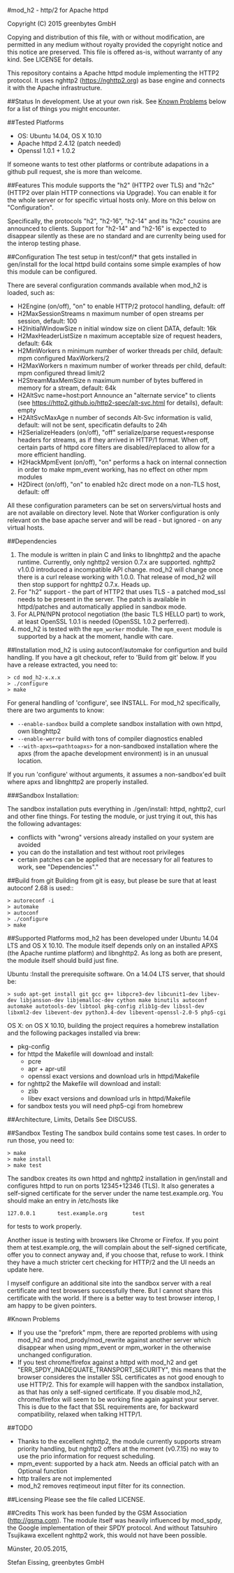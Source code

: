 
#mod_h2 - http/2 for Apache httpd

Copyright (C) 2015 greenbytes GmbH

Copying and distribution of this file, with or without modification,
are permitted in any medium without royalty provided the copyright
notice and this notice are preserved.  This file is offered as-is,
without warranty of any kind. See LICENSE for details.


This repository contains a Apache httpd module implementing the HTTP2
protocol. It uses nghttp2 (https://nghttp2.org) as base engine and connects
it with the Apache infrastructure.


##Status
In development. Use at your own risk. See [Known Problems](#known-problems) below for a list
of things you might encounter.

##Tested Platforms
* OS: Ubuntu 14.04, OS X 10.10
* Apache httpd 2.4.12 (patch needed)
* Openssl 1.0.1 + 1.0.2

If someone wants to test other platforms or contribute adapations in a
github pull request, she is more than welcome.


##Features
This module supports the "h2" (HTTP2 over TLS) and "h2c" (HTTP2 over plain
HTTP connections via Upgrade). You can enable it for the whole server or
for specific virtual hosts only. More on this below on "Configuration".

Specifically, the protocols "h2", "h2-16", "h2-14" and its "h2c" cousins
are announced to clients. Support for "h2-14" and "h2-16" is expected to
disappear silently as these are no standard and are currenlty being used
for the interop testing phase.

##Configuration
The test setup in test/conf/* that gets installed in gen/install for the
local httpd build contains some simple examples of how this module can
be configured.

There are several configuration commands available when mod_h2 is loaded,
such as:

* H2Engine (on/off), "on"    to enable HTTP/2 protocol handling, default: off
* H2MaxSessionStreams n      maximum number of open streams per session, default: 100
* H2InitialWindowSize n      initial window size on client DATA, default: 16k
* H2MaxHeaderListSize n      maximum acceptable size of request headers, default: 64k
* H2MinWorkers n             minimum number of worker threads per child, default: mpm configured MaxWorkers/2
* H2MaxWorkers n             maximum number of worker threads per child, default: mpm configured thread limit/2
* H2StreamMaxMemSize n       maximum number of bytes buffered in memory for a stream, default: 64k
* H2AltSvc name=host:port    Announce an "alternate service" to clients (see https://http2.github.io/http2-spec/alt-svc.html for details), default: empty
* H2AltSvcMaxAge n           number of seconds Alt-Svc information is valid, default: will not be sent, specificatin defaults to 24h
* H2SerializeHeaders (on/off), "off"   serialize/parse request+response headers for streams, as if they arrived in HTTP/1 format. When off, certain parts of httpd core filters are disabled/replaced to allow for a more efficient handling. 
* H2HackMpmEvent (on/off), "on"        performs a hack on internal connection in order to make mpm_event working, has no effect on other mpm modules
* H2Direct (on/off), "on"    to enabled h2c direct mode on a non-TLS host, default: off

All these configuration parameters can be set on servers/virtual hosts and
are not available on directory level. Note that Worker configuration is
only relevant on the base apache server and will be read - but ignored -
on any virtual hosts.


##Dependencies
1. The module is written in plain C and links to libnghttp2 and the
apache runtime. Currently, only nghttp2 version 0.7.x are supported. nghttp2 v1.0.0 introduced a incompatible API change. mod_h2 will change once there is a curl release working with 1.0.0. That release of mod_h2 will then stop support for nghttp2 0.7.x. Heads up.
1. For "h2" support - the part of HTTP2 that uses TLS - a patched mod_ssl
needs to be present in the server. The patch is available in httpd/patches
and automatically applied in sandbox mode.
1. For ALPN/NPN protocol negotiation (the basic TLS HELLO part) to work,
at least OpenSSL 1.0.1 is needed (OpenSSL 1.0.2 perferred).
1. mod_h2 is tested with the `mpm_worker` module. The `mpm_event` module is supported by a hack at the moment, handle with care.


##Installation
mod_h2 is using autoconf/automake for configurtion and build handling. If you
have a git checkout, refer to 'Build from git' below. If you have a release
extracted, you need to:
```
> cd mod_h2-x.x.x
> ./configure
> make
```

For general handling of 'configure', see INSTALL. For mod_h2 specifically,
there are two arguments to know:
* `--enable-sandbox`     build a complete sandbox installation with own httpd, own libnghttp2
* `--enable-werror`      build with tons of compiler diagnostics enabled
* `--with-apxs=<pathtoapxs>` for a non-sandboxed installation where the apxs (from the apache development environment) is in an unusual location.

If you run 'configure' without arguments, it assumes a non-sandbox'ed built
where apxs and libnghttp2 are properly installed.


###Sandbox Installation:

The sandbox installation puts everything in ./gen/install: httpd, nghttp2, curl
and other fine things. For testing the module, or just trying it out, this
has the following advantages:
* conflicts with "wrong" versions already installed on your system are avoided
* you can do the installation and test without root privileges
* certain patches can be applied that are necessary for all features to work, see "Dependencies"."


##Build from git
Building from git is easy, but please be sure that at least autoconf 2.68 is
used::
```
> autoreconf -i
> automake
> autoconf
> ./configure
> make
```

##Supported Platforms
mod_h2 has been developed under Ubuntu 14.04 LTS and OS X 10.10. The module
itself depends only on an installed APXS (the Apache runtime platform) and
libnghttp2. As long as both are present, the module itself should build
just fine.

Ubuntu :Install the prerequisite software. On a 14.04 LTS server, that should be:
```
> sudo apt-get install git gcc g++ libpcre3-dev libcunit1-dev libev-dev libjansson-dev libjemalloc-dev cython make binutils autoconf automake autotools-dev libtool pkg-config zlib1g-dev libssl-dev libxml2-dev libevent-dev python3.4-dev libevent-openssl-2.0-5 php5-cgi
```

OS X: on OS X 10.10, building the project requires a homebrew installation and the following packages installed via brew:
* pkg-config
* for httpd the Makefile will download and install:
    * pcre
    * apr + apr-util
    * openssl
  exact versions and download urls in httpd/Makefile
* for nghttp2 the Makefile will download and install:
    * zlib
    * libev
  exact versions and download urls in httpd/Makefile
* for sandbox tests you will need php5-cgi from homebrew

##Architecture, Limits, Details
See DISCUSS.


##Sandbox Testing
The sandbox build contains some test cases. In order to run those, you
need to:
```
> make
> make install
> make test
```
The sandbox creates its own httpd and nghttp2 installation in gen/install
and configures httpd to run on ports 12345+12346 (TLS). It also generates
a self-signed certificate for the server under the name test.example.org.
You should make an entry in /etc/hosts like
```
127.0.0.1       test.example.org        test
```
for tests to work properly.

Another issue is testing with browsers like Chrome or Firefox. If you point
them at test.example.org, the will complain about the self-signed certificate,
offer you to connect anyway and, if you choose that, refuse to work. I think
they have a much stricter cert checking for HTTP/2 and the UI needs an update
here.

I myself configure an additional site into the sandbox server with a real
certificate and test browsers successfully there. But I cannot share this
certificate with the world. If there is a better way to test browser interop,
I am happy to be given pointers.

#Known Problems
* If you use the "prefork" mpm, there are reported problems with using mod_h2 and mod_prody/mod_rewrite against another server which disappear when using mpm_event or mpm_worker in the otherwise unchanged configuration.
* If you test chrome/firefox against a httpd with mod_h2 and get "ERR_SPDY_INADEQUATE_TRANSPORT_SECURITY", this means that the browser consideres the installer SSL certificates as not good enough to use HTTP/2. This for example will happen with the sandbox installation, as that has only a self-signed certificate. If you disable mod_h2, chrome/firefox will seem to be working fine again against your server. This is due to the fact that SSL requirements are, for backward compatibility, relaxed when talking HTTP/1.


##TODO
* Thanks to the excellent nghttp2, the module currently supports stream priority
handling, but nghttp2 offers at the moment (v0.7.15) no way to use the prio
information for request scheduling.
* mpm_event: supported by a hack atm. Needs an official patch with an Optional
function
* http trailers are not implemented
* mod_h2 removes reqtimeout input filter for its connection. 
  

##Licensing
Please see the file called LICENSE.


##Credits
This work has been funded by the GSM Association (http://gsma.com). The module
itself was heavily influenced by mod_spdy, the Google implementation of their
SPDY protocol. And without Tatsuhiro Tsujikawa excellent nghttp2 work, this
would not have been possible.


Münster, 20.05.2015,

Stefan Eissing, greenbytes GmbH
